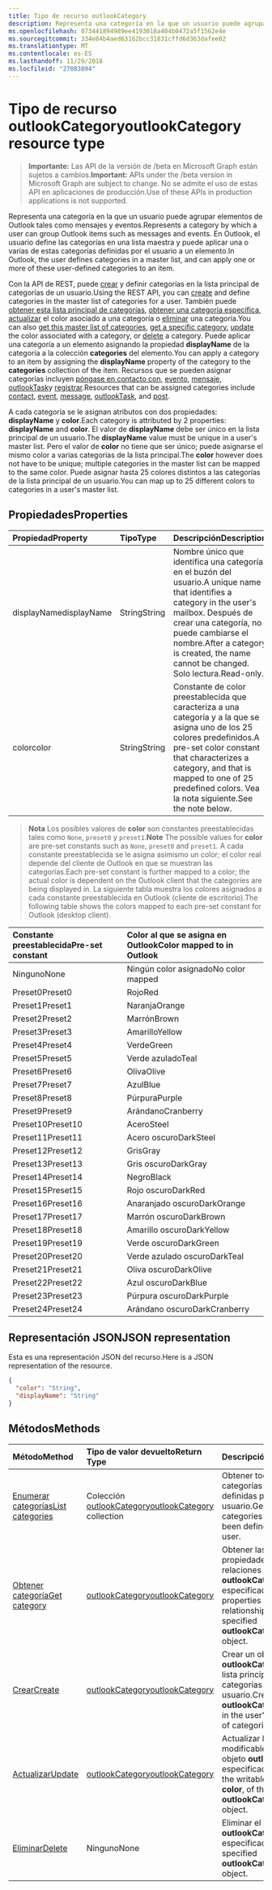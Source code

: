 ```yaml
---
title: Tipo de recurso outlookCategory
description: Representa una categoría en la que un usuario puede agrupar elementos de Outlook tales como mensajes y eventos. En Outlook, el usuario define las categorías en una lista maestra y puede aplicar uno o varios de estos definidos por el usuario
ms.openlocfilehash: 073441894989ee4193018a404b0472a5f1562e4e
ms.sourcegitcommit: 334e84b4aed63162bcc31831cffd6d363dafee02
ms.translationtype: MT
ms.contentlocale: es-ES
ms.lasthandoff: 11/29/2018
ms.locfileid: "27083894"
---
```

# <a name="outlookcategory-resource-type"></a><span data-ttu-id="eec5e-104">Tipo de recurso outlookCategory</span><span class="sxs-lookup"><span data-stu-id="eec5e-104">outlookCategory resource type</span></span>

> <span data-ttu-id="eec5e-105">**Importante:** Las API de la versión de /beta en Microsoft Graph están sujetos a cambios.</span><span class="sxs-lookup"><span data-stu-id="eec5e-105">**Important:** APIs under the /beta version in Microsoft Graph are subject to change.</span></span> <span data-ttu-id="eec5e-106">No se admite el uso de estas API en aplicaciones de producción.</span><span class="sxs-lookup"><span data-stu-id="eec5e-106">Use of these APIs in production applications is not supported.</span></span>

<span data-ttu-id="eec5e-107">Representa una categoría en la que un usuario puede agrupar elementos de Outlook tales como mensajes y eventos.</span><span class="sxs-lookup"><span data-stu-id="eec5e-107">Represents a category by which a user can group Outlook items such as messages and events.</span></span> <span data-ttu-id="eec5e-108">En Outlook, el usuario define las categorías en una lista maestra y puede aplicar una o varias de estas categorías definidas por el usuario a un elemento.</span><span class="sxs-lookup"><span data-stu-id="eec5e-108">In Outlook, the user defines categories in a master list, and can apply one or more of these user-defined categories to an item.</span></span> 

<span data-ttu-id="eec5e-109">Con la API de REST, puede [crear](../api/outlookuser-post-mastercategories.md) y definir categorías en la lista principal de categorías de un usuario.</span><span class="sxs-lookup"><span data-stu-id="eec5e-109">Using the REST API, you can [create](../api/outlookuser-post-mastercategories.md) and define categories in the master list of categories for a user.</span></span> <span data-ttu-id="eec5e-110">También puede [obtener esta lista principal de categorías](../api/outlookuser-list-mastercategories.md), [obtener una categoría específica](../api/outlookcategory-get.md), [actualizar](../api/outlookcategory-update.md) el color asociado a una categoría o [eliminar](../api/outlookcategory-delete.md) una categoría.</span><span class="sxs-lookup"><span data-stu-id="eec5e-110">You can also [get this master list of categories](../api/outlookuser-list-mastercategories.md), [get a specific category](../api/outlookcategory-get.md), [update](../api/outlookcategory-update.md) the color associated with a category, or [delete](../api/outlookcategory-delete.md) a category.</span></span> <span data-ttu-id="eec5e-111">Puede aplicar una categoría a un elemento asignando la propiedad **displayName** de la categoría a la colección **categories** del elemento.</span><span class="sxs-lookup"><span data-stu-id="eec5e-111">You can apply a category to an item by assigning the **displayName** property of the category to the **categories** collection of the item.</span></span>
<span data-ttu-id="eec5e-112">Recursos que se pueden asignar categorías incluyen [póngase en contacto con](contact.md), [evento](event.md), [mensaje](message.md), [outlookTask](outlooktask.md)y [registrar](post.md).</span><span class="sxs-lookup"><span data-stu-id="eec5e-112">Resources that can be assigned categories include [contact](contact.md), [event](event.md), [message](message.md), [outlookTask](outlooktask.md), and [post](post.md).</span></span>   

<span data-ttu-id="eec5e-113">A cada categoría se le asignan atributos con dos propiedades: **displayName** y **color**.</span><span class="sxs-lookup"><span data-stu-id="eec5e-113">Each category is attributed by 2 properties: **displayName** and **color**.</span></span> <span data-ttu-id="eec5e-114">El valor de **displayName** debe ser único en la lista principal de un usuario.</span><span class="sxs-lookup"><span data-stu-id="eec5e-114">The **displayName** value must be unique in a user's master list.</span></span> <span data-ttu-id="eec5e-115">Pero el valor de **color** no tiene que ser único; puede asignarse el mismo color a varias categorías de la lista principal.</span><span class="sxs-lookup"><span data-stu-id="eec5e-115">The **color** however does not have to be unique; multiple categories in the master list can be mapped to the same color.</span></span> <span data-ttu-id="eec5e-116">Puede asignar hasta 25 colores distintos a las categorías de la lista principal de un usuario.</span><span class="sxs-lookup"><span data-stu-id="eec5e-116">You can map up to 25 different colors to categories in a user's master list.</span></span>

## <a name="properties"></a><span data-ttu-id="eec5e-117">Propiedades</span><span class="sxs-lookup"><span data-stu-id="eec5e-117">Properties</span></span>
| <span data-ttu-id="eec5e-118">Propiedad</span><span class="sxs-lookup"><span data-stu-id="eec5e-118">Property</span></span>     | <span data-ttu-id="eec5e-119">Tipo</span><span class="sxs-lookup"><span data-stu-id="eec5e-119">Type</span></span>   |<span data-ttu-id="eec5e-120">Descripción</span><span class="sxs-lookup"><span data-stu-id="eec5e-120">Description</span></span>|
|:---------------|:--------|:----------|
|<span data-ttu-id="eec5e-121">displayName</span><span class="sxs-lookup"><span data-stu-id="eec5e-121">displayName</span></span>|<span data-ttu-id="eec5e-122">String</span><span class="sxs-lookup"><span data-stu-id="eec5e-122">String</span></span>|<span data-ttu-id="eec5e-123">Nombre único que identifica una categoría en el buzón del usuario.</span><span class="sxs-lookup"><span data-stu-id="eec5e-123">A unique name that identifies a category in the user's mailbox.</span></span> <span data-ttu-id="eec5e-124">Después de crear una categoría, no puede cambiarse el nombre.</span><span class="sxs-lookup"><span data-stu-id="eec5e-124">After a category is created, the name cannot be changed.</span></span> <span data-ttu-id="eec5e-125">Solo lectura.</span><span class="sxs-lookup"><span data-stu-id="eec5e-125">Read-only.</span></span>|
|<span data-ttu-id="eec5e-126">color</span><span class="sxs-lookup"><span data-stu-id="eec5e-126">color</span></span>|<span data-ttu-id="eec5e-127">String</span><span class="sxs-lookup"><span data-stu-id="eec5e-127">String</span></span>|<span data-ttu-id="eec5e-128">Constante de color preestablecida que caracteriza a una categoría y a la que se asigna uno de los 25 colores predefinidos.</span><span class="sxs-lookup"><span data-stu-id="eec5e-128">A pre-set color constant that characterizes a category, and that is mapped to one of 25 predefined colors.</span></span> <span data-ttu-id="eec5e-129">Vea la nota siguiente.</span><span class="sxs-lookup"><span data-stu-id="eec5e-129">See the note below.</span></span> |

> <span data-ttu-id="eec5e-130">**Nota** Los posibles valores de **color** son constantes preestablecidas tales como `None`, `preset0` y `preset1`.</span><span class="sxs-lookup"><span data-stu-id="eec5e-130">**Note** The possible values for **color** are pre-set constants such as `None`, `preset0` and `preset1`.</span></span> <span data-ttu-id="eec5e-131">A cada constante preestablecida se le asigna asimismo un color; el color real depende del cliente de Outlook en que se muestran las categorías.</span><span class="sxs-lookup"><span data-stu-id="eec5e-131">Each pre-set constant is further mapped to a color; the actual color is dependent on the Outlook client that the categories are being displayed in.</span></span> <span data-ttu-id="eec5e-132">La siguiente tabla muestra los colores asignados a cada constante preestablecida en Outlook (cliente de escritorio).</span><span class="sxs-lookup"><span data-stu-id="eec5e-132">The following table shows the colors mapped to each pre-set constant for Outlook (desktop client).</span></span> 


| <span data-ttu-id="eec5e-133">Constante preestablecida</span><span class="sxs-lookup"><span data-stu-id="eec5e-133">Pre-set constant</span></span>  | <span data-ttu-id="eec5e-134">Color al que se asigna en Outlook</span><span class="sxs-lookup"><span data-stu-id="eec5e-134">Color mapped to in Outlook</span></span> |
|:---------------|:--------|
| <span data-ttu-id="eec5e-135">Ninguno</span><span class="sxs-lookup"><span data-stu-id="eec5e-135">None</span></span> | <span data-ttu-id="eec5e-136">Ningún color asignado</span><span class="sxs-lookup"><span data-stu-id="eec5e-136">No color mapped</span></span> |
| <span data-ttu-id="eec5e-137">Preset0</span><span class="sxs-lookup"><span data-stu-id="eec5e-137">Preset0</span></span> | <span data-ttu-id="eec5e-138">Rojo</span><span class="sxs-lookup"><span data-stu-id="eec5e-138">Red</span></span> |
| <span data-ttu-id="eec5e-139">Preset1</span><span class="sxs-lookup"><span data-stu-id="eec5e-139">Preset1</span></span> | <span data-ttu-id="eec5e-140">Naranja</span><span class="sxs-lookup"><span data-stu-id="eec5e-140">Orange</span></span> |
| <span data-ttu-id="eec5e-141">Preset2</span><span class="sxs-lookup"><span data-stu-id="eec5e-141">Preset2</span></span> | <span data-ttu-id="eec5e-142">Marrón</span><span class="sxs-lookup"><span data-stu-id="eec5e-142">Brown</span></span> |
| <span data-ttu-id="eec5e-143">Preset3</span><span class="sxs-lookup"><span data-stu-id="eec5e-143">Preset3</span></span> | <span data-ttu-id="eec5e-144">Amarillo</span><span class="sxs-lookup"><span data-stu-id="eec5e-144">Yellow</span></span> |
| <span data-ttu-id="eec5e-145">Preset4</span><span class="sxs-lookup"><span data-stu-id="eec5e-145">Preset4</span></span> | <span data-ttu-id="eec5e-146">Verde</span><span class="sxs-lookup"><span data-stu-id="eec5e-146">Green</span></span> |
| <span data-ttu-id="eec5e-147">Preset5</span><span class="sxs-lookup"><span data-stu-id="eec5e-147">Preset5</span></span> | <span data-ttu-id="eec5e-148">Verde azulado</span><span class="sxs-lookup"><span data-stu-id="eec5e-148">Teal</span></span> |
| <span data-ttu-id="eec5e-149">Preset6</span><span class="sxs-lookup"><span data-stu-id="eec5e-149">Preset6</span></span> | <span data-ttu-id="eec5e-150">Oliva</span><span class="sxs-lookup"><span data-stu-id="eec5e-150">Olive</span></span> |
| <span data-ttu-id="eec5e-151">Preset7</span><span class="sxs-lookup"><span data-stu-id="eec5e-151">Preset7</span></span> | <span data-ttu-id="eec5e-152">Azul</span><span class="sxs-lookup"><span data-stu-id="eec5e-152">Blue</span></span> |
| <span data-ttu-id="eec5e-153">Preset8</span><span class="sxs-lookup"><span data-stu-id="eec5e-153">Preset8</span></span> | <span data-ttu-id="eec5e-154">Púrpura</span><span class="sxs-lookup"><span data-stu-id="eec5e-154">Purple</span></span> |
| <span data-ttu-id="eec5e-155">Preset9</span><span class="sxs-lookup"><span data-stu-id="eec5e-155">Preset9</span></span> | <span data-ttu-id="eec5e-156">Arándano</span><span class="sxs-lookup"><span data-stu-id="eec5e-156">Cranberry</span></span> |
| <span data-ttu-id="eec5e-157">Preset10</span><span class="sxs-lookup"><span data-stu-id="eec5e-157">Preset10</span></span> | <span data-ttu-id="eec5e-158">Acero</span><span class="sxs-lookup"><span data-stu-id="eec5e-158">Steel</span></span> |
| <span data-ttu-id="eec5e-159">Preset11</span><span class="sxs-lookup"><span data-stu-id="eec5e-159">Preset11</span></span> | <span data-ttu-id="eec5e-160">Acero oscuro</span><span class="sxs-lookup"><span data-stu-id="eec5e-160">DarkSteel</span></span> |
| <span data-ttu-id="eec5e-161">Preset12</span><span class="sxs-lookup"><span data-stu-id="eec5e-161">Preset12</span></span> | <span data-ttu-id="eec5e-162">Gris</span><span class="sxs-lookup"><span data-stu-id="eec5e-162">Gray</span></span> |
| <span data-ttu-id="eec5e-163">Preset13</span><span class="sxs-lookup"><span data-stu-id="eec5e-163">Preset13</span></span> | <span data-ttu-id="eec5e-164">Gris oscuro</span><span class="sxs-lookup"><span data-stu-id="eec5e-164">DarkGray</span></span> |
| <span data-ttu-id="eec5e-165">Preset14</span><span class="sxs-lookup"><span data-stu-id="eec5e-165">Preset14</span></span> | <span data-ttu-id="eec5e-166">Negro</span><span class="sxs-lookup"><span data-stu-id="eec5e-166">Black</span></span> |
| <span data-ttu-id="eec5e-167">Preset15</span><span class="sxs-lookup"><span data-stu-id="eec5e-167">Preset15</span></span> | <span data-ttu-id="eec5e-168">Rojo oscuro</span><span class="sxs-lookup"><span data-stu-id="eec5e-168">DarkRed</span></span> |
| <span data-ttu-id="eec5e-169">Preset16</span><span class="sxs-lookup"><span data-stu-id="eec5e-169">Preset16</span></span> | <span data-ttu-id="eec5e-170">Anaranjado oscuro</span><span class="sxs-lookup"><span data-stu-id="eec5e-170">DarkOrange</span></span> |
| <span data-ttu-id="eec5e-171">Preset17</span><span class="sxs-lookup"><span data-stu-id="eec5e-171">Preset17</span></span> | <span data-ttu-id="eec5e-172">Marrón oscuro</span><span class="sxs-lookup"><span data-stu-id="eec5e-172">DarkBrown</span></span> |
| <span data-ttu-id="eec5e-173">Preset18</span><span class="sxs-lookup"><span data-stu-id="eec5e-173">Preset18</span></span> | <span data-ttu-id="eec5e-174">Amarillo oscuro</span><span class="sxs-lookup"><span data-stu-id="eec5e-174">DarkYellow</span></span> |
| <span data-ttu-id="eec5e-175">Preset19</span><span class="sxs-lookup"><span data-stu-id="eec5e-175">Preset19</span></span> | <span data-ttu-id="eec5e-176">Verde oscuro</span><span class="sxs-lookup"><span data-stu-id="eec5e-176">DarkGreen</span></span> |
| <span data-ttu-id="eec5e-177">Preset20</span><span class="sxs-lookup"><span data-stu-id="eec5e-177">Preset20</span></span> | <span data-ttu-id="eec5e-178">Verde azulado oscuro</span><span class="sxs-lookup"><span data-stu-id="eec5e-178">DarkTeal</span></span> |
| <span data-ttu-id="eec5e-179">Preset21</span><span class="sxs-lookup"><span data-stu-id="eec5e-179">Preset21</span></span> | <span data-ttu-id="eec5e-180">Oliva oscuro</span><span class="sxs-lookup"><span data-stu-id="eec5e-180">DarkOlive</span></span> |
| <span data-ttu-id="eec5e-181">Preset22</span><span class="sxs-lookup"><span data-stu-id="eec5e-181">Preset22</span></span> | <span data-ttu-id="eec5e-182">Azul oscuro</span><span class="sxs-lookup"><span data-stu-id="eec5e-182">DarkBlue</span></span> |
| <span data-ttu-id="eec5e-183">Preset23</span><span class="sxs-lookup"><span data-stu-id="eec5e-183">Preset23</span></span> | <span data-ttu-id="eec5e-184">Púrpura oscuro</span><span class="sxs-lookup"><span data-stu-id="eec5e-184">DarkPurple</span></span> |
| <span data-ttu-id="eec5e-185">Preset24</span><span class="sxs-lookup"><span data-stu-id="eec5e-185">Preset24</span></span> | <span data-ttu-id="eec5e-186">Arándano oscuro</span><span class="sxs-lookup"><span data-stu-id="eec5e-186">DarkCranberry</span></span> |

## <a name="json-representation"></a><span data-ttu-id="eec5e-187">Representación JSON</span><span class="sxs-lookup"><span data-stu-id="eec5e-187">JSON representation</span></span>
<span data-ttu-id="eec5e-188">Esta es una representación JSON del recurso.</span><span class="sxs-lookup"><span data-stu-id="eec5e-188">Here is a JSON representation of the resource.</span></span>

<!-- {
  "blockType": "resource",
  "optionalProperties": [

  ],
  "@odata.type": "microsoft.graph.outlookCategory"
}-->

```json
{
  "color": "String",
  "displayName": "String"
}

```

## <a name="methods"></a><span data-ttu-id="eec5e-189">Métodos</span><span class="sxs-lookup"><span data-stu-id="eec5e-189">Methods</span></span>
| <span data-ttu-id="eec5e-190">Método</span><span class="sxs-lookup"><span data-stu-id="eec5e-190">Method</span></span>           | <span data-ttu-id="eec5e-191">Tipo de valor devuelto</span><span class="sxs-lookup"><span data-stu-id="eec5e-191">Return Type</span></span>    |<span data-ttu-id="eec5e-192">Descripción</span><span class="sxs-lookup"><span data-stu-id="eec5e-192">Description</span></span>|
|:---------------|:--------|:----------|
|[<span data-ttu-id="eec5e-193">Enumerar categorías</span><span class="sxs-lookup"><span data-stu-id="eec5e-193">List categories</span></span>](../api/outlookuser-list-mastercategories.md) | <span data-ttu-id="eec5e-194">Colección [outlookCategory](../resources/outlookcategory.md)</span><span class="sxs-lookup"><span data-stu-id="eec5e-194">[outlookCategory](../resources/outlookcategory.md) collection</span></span> |<span data-ttu-id="eec5e-195">Obtener todas las categorías que han sido definidas por el usuario.</span><span class="sxs-lookup"><span data-stu-id="eec5e-195">Get all the categories that have been defined for the user.</span></span>|
|[<span data-ttu-id="eec5e-196">Obtener categoría</span><span class="sxs-lookup"><span data-stu-id="eec5e-196">Get category</span></span>](../api/outlookcategory-get.md) | [<span data-ttu-id="eec5e-197">outlookCategory</span><span class="sxs-lookup"><span data-stu-id="eec5e-197">outlookCategory</span></span>](../resources/outlookcategory.md) |<span data-ttu-id="eec5e-198">Obtener las propiedades y relaciones del objeto **outlookCategory** especificado.</span><span class="sxs-lookup"><span data-stu-id="eec5e-198">Get the properties and relationships of the specified **outlookCategory** object.</span></span>|
|[<span data-ttu-id="eec5e-199">Crear</span><span class="sxs-lookup"><span data-stu-id="eec5e-199">Create</span></span>](../api/outlookuser-post-mastercategories.md) | [<span data-ttu-id="eec5e-200">outlookCategory</span><span class="sxs-lookup"><span data-stu-id="eec5e-200">outlookCategory</span></span>](../resources/outlookcategory.md) |<span data-ttu-id="eec5e-201">Crear un objeto **outlookCategory** en la lista principal de categorías del usuario.</span><span class="sxs-lookup"><span data-stu-id="eec5e-201">Create an **outlookCategory** object in the user's master list of categories.</span></span>|
|[<span data-ttu-id="eec5e-202">Actualizar</span><span class="sxs-lookup"><span data-stu-id="eec5e-202">Update</span></span>](../api/outlookcategory-update.md) | [<span data-ttu-id="eec5e-203">outlookCategory</span><span class="sxs-lookup"><span data-stu-id="eec5e-203">outlookCategory</span></span>](../resources/outlookcategory.md) |<span data-ttu-id="eec5e-204">Actualizar la propiedad modificable **color** del objeto **outlookCategory** especificado.</span><span class="sxs-lookup"><span data-stu-id="eec5e-204">Update the writable property, **color**, of the specified **outlookCategory** object.</span></span> |
|[<span data-ttu-id="eec5e-205">Eliminar</span><span class="sxs-lookup"><span data-stu-id="eec5e-205">Delete</span></span>](../api/outlookcategory-delete.md) | <span data-ttu-id="eec5e-206">Ninguno</span><span class="sxs-lookup"><span data-stu-id="eec5e-206">None</span></span> |<span data-ttu-id="eec5e-207">Eliminar el objeto **outlookCategory** especificado.</span><span class="sxs-lookup"><span data-stu-id="eec5e-207">Delete the specified **outlookCategory** object.</span></span> |


<!-- uuid: 8fcb5dbc-d5aa-4681-8e31-b001d5168d79
2015-10-25 14:57:30 UTC -->
<!-- {
  "type": "#page.annotation",
  "description": "outlookCategory resource",
  "keywords": "",
  "section": "documentation",
  "suppressions": [
      "Warning: /api-reference/beta/resources/outlookcategory.md:
      Failed to parse any rows out of table with headers: |Pre-set constant|Color mapped to in Outlook|"
  ],
  "tocPath": ""
}-->
 